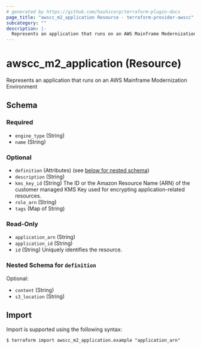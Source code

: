 ```yaml
---
# generated by https://github.com/hashicorp/terraform-plugin-docs
page_title: "awscc_m2_application Resource - terraform-provider-awscc"
subcategory: ""
description: |-
  Represents an application that runs on an AWS Mainframe Modernization Environment
---
```


# awscc_m2_application (Resource)

Represents an application that runs on an AWS Mainframe Modernization Environment



<!-- schema generated by tfplugindocs -->
## Schema

### Required

- `engine_type` (String)
- `name` (String)

### Optional

- `definition` (Attributes) (see [below for nested schema](#nestedatt--definition))
- `description` (String)
- `kms_key_id` (String) The ID or the Amazon Resource Name (ARN) of the customer managed KMS Key used for encrypting application-related resources.
- `role_arn` (String)
- `tags` (Map of String)

### Read-Only

- `application_arn` (String)
- `application_id` (String)
- `id` (String) Uniquely identifies the resource.

<a id="nestedatt--definition"></a>
### Nested Schema for `definition`

Optional:

- `content` (String)
- `s3_location` (String)

## Import

Import is supported using the following syntax:

```shell
$ terraform import awscc_m2_application.example "application_arn"
```
